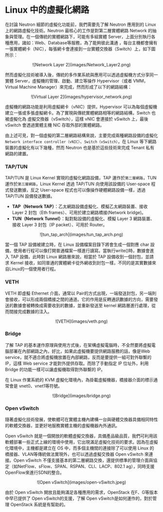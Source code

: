# Linux 中的虛擬化網路
在討論 Neutron 細節的虛擬化功能前，我們需要先了解 Neutron 應用到的 Linux 上的網路虛擬化技術。Neutron 最核心的工作是對第二層實體網路 Network 的抽象與管理。在一個傳統的實體網路下，可能有多組實體 Server，上面分別執行各種應用，諸如：Web、Database等服務，為了能夠彼此溝通
，每台主機都會擁有一張實體網卡（NIC），每張網卡會連接到一台實體交換器（Switch）上，如下圖所示：
<center> ![Network Layer 2](images/Network_Layer2.png) </center>

然而虛擬化技術被導入後，傳統的多作業系統與應用可以透過虛擬機方式分享同一實體 Server，虛擬機的管理、啟動、建立等操作 Hypervisor（或者 VMM，Virtual Machine Manager）來完成，然而形成了以下的網路結構：

<center>![Virtual Layer 2](images/hypervisor_network.png)</center>

虛擬機的網路功能是利用虛擬網卡（vNIC）提供，Hypervisor 可以為每個虛擬機建立一張或多張虛擬網卡。為了實現與傳統實體網路相等的網路結構，Switch 也被虛擬化為 虛擬交換器（vSwitch），這樣 vNIC 會連接於 vSwitch 上，最後 vSwitch 會透過實體主機 NIC 存取外部的實體網路。

由上述可見，對一個虛擬的第二層網路結構來說，主要完成兩種網路設備的虛擬化```Network interface controller（vNIC）```、```Switch（vSwitch）```，在 Linux 等下網路裝置的虛擬化有以下幾種，然而 Neutron 也是基於這些技術來完成 Tenant 私有網路的建置。

### TAP/TUN
TAP/TUN 是 Linux Kernel 實現的虛擬化網路設備，TAP 運作於```第二層網路```，TUN 運作於```第三層網路```，Linux Kernel 透過 TAP/TUN 向使用該設備的 User-space 程式發送數據，反之 User-space 程式也可以像操作硬體網路設備一樣，透過 TAP/TUN 設備發送數據。
* **TAP（Network TAP）**：乙太網路設備虛擬化、模擬乙太網路裝置、接收Layer 2 封包（Eth frames）、可用於建立網路橋接(Network bridge)。
* **TUN（Network Tunnel）**：點對點設備的虛擬化、模擬 Layer 3 網路裝置、接收 Layer 3 封包（IP packet）、可用於 Router。

<center>![tun_tap_arch](images/tun_tap_arch.png)</center>

當一個 TAP 設備被建立時，在 Linux 設備檔案目錄下將會生成一個對應 char 設備，使用者行程可以像打開普通檔案一樣進行讀寫。當執行write()時，數據會進入 TAP 設備，此時對 Linux 網路層來說，相當於 TAP 設備收到一個封包，並請求 Kernel 接收，如同普通的實體網卡從外網收到封包一樣，不同的是其實數據來自Linux的一個使用者行程。

### VETH
VETH 即虛擬 Ethernet 介面，通常以 Pair的方式出現，一端發送封包，另一端則會接收，可以形成兩個橋接之間的通道。它的作用是反轉通訊數據的方向，需要發送的數據會被轉換成需要收到的數據，並重新發送至 kernel 網路層進行處理，從而間接完成數據的注入。
<center>![VETH](images/veth.png)</center>

### Bridge
了解 TAP 的基本運作原理與使用方式後，在架構虛擬電腦時，不全然要將虛擬電腦部署在內部網路之內，好比，如果此虛擬機要提供網路服務的話，像是Web service，就不適合將虛擬機放置在內部網路，反而是要提供一組可對外聯繫的 IP，這樣 Web service 才能對外提供存取。而除了手動指定 IP 位址外，利用 Bridge 的功能一樣可以讓虛擬機取得對外聯繫的 IP。

在 Linux 作業系統的 KVM 虛擬化環境內，為掛載虛擬機器，橋接器介面的標示通常會是 vnet0、vnet1等符號。

<center>![Bridge](images/bridge.png)</center>

### Open vSwitch
隨著虛擬化技術發展，使軟體可在實體主機內建構一台與硬體交換器具備相同特性的軟體交換器，並更好地服務實體主機的虛擬機器內外通訊。

Open vSwitch 就是一個開放的軟體虛擬交換器，具備產品級品質，我們可利用該軟體部署一些正式上線的環境中使用，它出現滿足虛擬化技術的要求。因為在虛擬化環境中，主機都是建立在 OS 中，而多個主機間的連接除了可以使用 Linux 的橋接器、VLAN等傳統做法實現外，也可以透過虛擬交換器 Open vSwitch 來連接。Open vSwitch 不僅支援基本的第二層網路交換，還提供標準的管理介面與協定（如NetFlow、sFlow、SPAN、RSPAN、CLI、LACP、802.1 ag），同時支援OpenFlow來進行SDN的整合。

<center>![Open vSwitch](images/open-vSwitch.jpeg)</center>

由於 Open vSwitch 開放且能夠滿足各種應用的需求，OpenStack 在F、G等版本中早已提供了 Open vSwitch的支援，了解 Open vSwitch是如何運作的，對於管理 OpenStack 系統是有幫助的。

